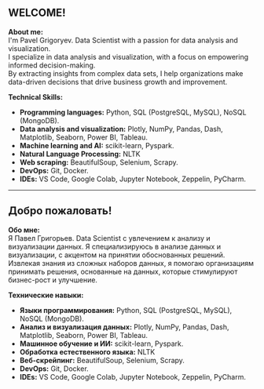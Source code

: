 ## WELCOME! 

**About me:**  
I'm Pavel Grigoryev. Data Scientist with a passion for data analysis and visualization.  
I specialize in data analysis and visualization, with a focus on empowering informed decision-making.     
By extracting insights from complex data sets, I help organizations make data-driven decisions that drive business growth and improvement.  

**Technical Skills:**
- **Programming languages:** Python, SQL (PostgreSQL, MySQL), NoSQL (MongoDB).
- **Data analysis and visualization:** Plotly, NumPy, Pandas, Dash, Matplotlib, Seaborn, Power BI, Tableau.
- **Machine learning and AI:** scikit-learn, Pyspark.
- **Natural Language Processing:** NLTK
- **Web scraping:** BeautifulSoup, Selenium, Scrapy.
- **DevOps:** Git, Docker.
- **IDEs:** VS Code, Google Colab, Jupyter Notebook, Zeppelin, PyCharm.

***

## Добро пожаловать!

**Обо мне:**  
Я Павел Григорьев. Data Scientist с увлечением к анализу и визуализации данных.
Я специализируюсь в анализе данных и визуализации, с акцентом на принятии обоснованных решений.
Извлекая знания из сложных наборов данных, я помогаю организациям принимать решения, основанные на данных, которые стимулируют бизнес-рост и улучшение.

**Технические навыки:**
- **Языки программирования:** Python, SQL (PostgreSQL, MySQL), NoSQL (MongoDB).
- **Анализ и визуализация данных:** Plotly, NumPy, Pandas, Dash, Matplotlib, Seaborn, Power BI, Tableau.
- **Машинное обучение и ИИ:** scikit-learn, Pyspark.
- **Обработка естественного языка:** NLTK
- **Веб-скрейпинг:** BeautifulSoup, Selenium, Scrapy.
- **DevOps:** Git, Docker.
- **IDEs:** VS Code, Google Colab, Jupyter Notebook, Zeppelin, PyCharm.
  
